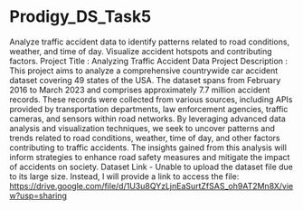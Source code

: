 # Prodigy_DS_Task5
Analyze traffic accident data to identify patterns related to road conditions, weather, and time of day. Visualize accident hotspots and contributing factors.
Project Title : Analyzing Traffic Accident Data
Project Description : This project aims to analyze a comprehensive countrywide car accident dataset covering 49 states of the USA. The dataset spans from February 2016 to March 2023 and comprises approximately 7.7 million accident records. These records were collected from various sources, including APIs provided by transportation departments, law enforcement agencies, traffic cameras, and sensors within road networks. By leveraging advanced data analysis and visualization techniques, we seek to uncover patterns and trends related to road conditions, weather, time of day, and other factors contributing to traffic accidents. The insights gained from this analysis will inform strategies to enhance road safety measures and mitigate the impact of accidents on society.
Dataset Link - Unable to upload the dataset file due to its large size. Instead, I will provide a link to access the file: https://drive.google.com/file/d/1U3u8QYzLjnEaSurtZfSAS_oh9AT2Mn8X/view?usp=sharing
